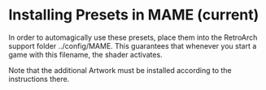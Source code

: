 # Installing Presets in MAME (current)

In order to automagically use these presets, place them into the RetroArch support folder ../config/MAME. This guarantees that whenever you start a game with this filename, the shader activates. 

Note that the additional Artwork must be installed according to the instructions there.<br>
